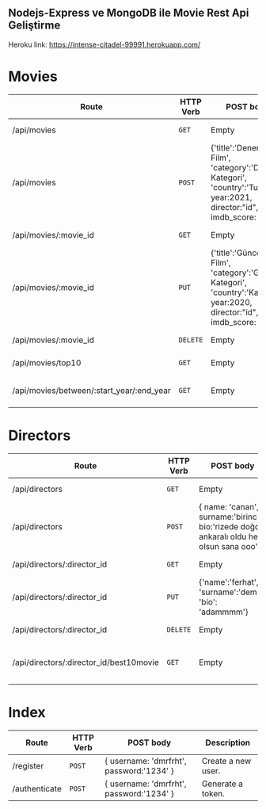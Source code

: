 ## Nodejs-Express ve MongoDB ile Movie Rest Api Geliştirme

Heroku link: https://intense-citadel-99991.herokuapp.com/

# Movies

| Route | HTTP Verb	 | POST body	 | Description	 |
| --- | --- | --- | --- |
| /api/movies | `GET` | Empty | List all movies. |
| /api/movies | `POST` | {'title':'Deneme Film', 'category':'Deneme Kategori', 'country':'Turkey', year:2021, director:"id", imdb_score: 10.0 } | Create a new movie. |
| /api/movies/:movie_id | `GET` | Empty | Get a movie. |
| /api/movies/:movie_id | `PUT` | {'title':'Güncel Film', 'category':'Güncel Kategori', 'country':'Kars', year:2020, director:"id", imdb_score: 9.9} | Update a movie with new info. |
| /api/movies/:movie_id | `DELETE` | Empty | Delete a movie. |
| /api/movies/top10 | `GET` | Empty | Get the top 10 movies. |
| /api/movies/between/:start_year/:end_year | `GET` | Empty | Movies between two dates. |

# Directors

| Route | HTTP Verb	 | POST body	 | Description	 |
| --- | --- | --- | --- |
| /api/directors | `GET` | Empty | List all directors. |
| /api/directors | `POST` | { name: 'canan', surname:'birinci', bio:'rizede doğdu ankaralı oldu helal olsun sana ooo' } | Create a new director. |
| /api/directors/:director_id | `GET` | Empty | Get a director. |
| /api/directors/:director_id | `PUT` | {'name':'ferhat', 'surname':'demir', 'bio': 'adammmm'} | Update a director with new info. |
| /api/directors/:director_id | `DELETE` | Empty | Delete a director. |
| /api/directors/:director_id/best10movie | `GET` | Empty | The director's top 10 films. |

# Index

| Route | HTTP Verb	 | POST body	 | Description	 |
| --- | --- | --- | --- |
| /register | `POST` | { username: 'dmrfrht', password:'1234' } | Create a new user. |
| /authenticate | `POST` | { username: 'dmrfrht', password:'1234' } | Generate a token. |
